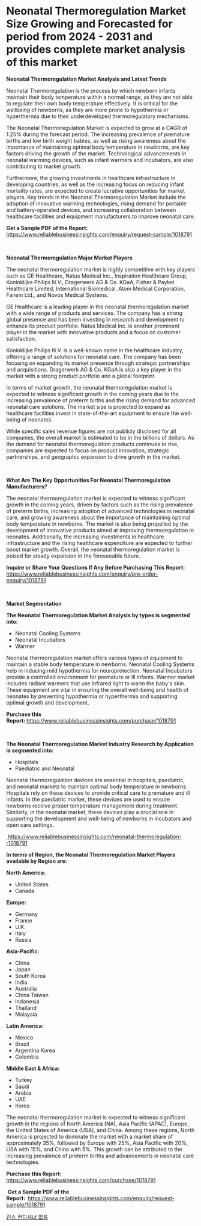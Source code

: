 <p><h1>Neonatal Thermoregulation Market Size Growing and Forecasted for period from 2024 - 2031 and provides complete market analysis of this market</h1></p><p><strong>Neonatal Thermoregulation Market Analysis and Latest Trends</strong></p>
<p><p>Neonatal Thermoregulation is the process by which newborn infants maintain their body temperature within a normal range, as they are not able to regulate their own body temperature effectively. It is critical for the wellbeing of newborns, as they are more prone to hypothermia or hyperthermia due to their underdeveloped thermoregulatory mechanisms.</p><p>The Neonatal Thermoregulation Market is expected to grow at a CAGR of 1.25% during the forecast period. The increasing prevalence of premature births and low birth weight babies, as well as rising awareness about the importance of maintaining optimal body temperature in newborns, are key factors driving the growth of the market. Technological advancements in neonatal warming devices, such as infant warmers and incubators, are also contributing to market growth.</p><p>Furthermore, the growing investments in healthcare infrastructure in developing countries, as well as the increasing focus on reducing infant mortality rates, are expected to create lucrative opportunities for market players. Key trends in the Neonatal Thermoregulation Market include the adoption of innovative warming technologies, rising demand for portable and battery-operated devices, and increasing collaboration between healthcare facilities and equipment manufacturers to improve neonatal care.</p></p>
<p><strong>Get a Sample PDF of the Report:&nbsp;</strong> <a href="https://www.reliablebusinessinsights.com/enquiry/request-sample/1018791">https://www.reliablebusinessinsights.com/enquiry/request-sample/1018791</a></p>
<p>&nbsp;</p>
<p><strong>Neonatal Thermoregulation Major Market Players</strong></p>
<p><p>The neonatal thermoregulation market is highly competitive with key players such as GE Healthcare, Natus Medical Inc., Inspiration Healthcare Group, Koninklijke Philips N.V., Dragerwerk AG & Co. KGaA, Fisher & Paykel Healthcare Limited, International Biomedical, Atom Medical Corporation, Fanem Ltd., and Novos Medical Systems. </p><p>GE Healthcare is a leading player in the neonatal thermoregulation market with a wide range of products and services. The company has a strong global presence and has been investing in research and development to enhance its product portfolio. Natus Medical Inc. is another prominent player in the market with innovative products and a focus on customer satisfaction. </p><p>Koninklijke Philips N.V. is a well-known name in the healthcare industry, offering a range of solutions for neonatal care. The company has been focusing on expanding its market presence through strategic partnerships and acquisitions. Dragerwerk AG & Co. KGaA is also a key player in the market with a strong product portfolio and a global footprint.</p><p>In terms of market growth, the neonatal thermoregulation market is expected to witness significant growth in the coming years due to the increasing prevalence of preterm births and the rising demand for advanced neonatal care solutions. The market size is projected to expand as healthcare facilities invest in state-of-the-art equipment to ensure the well-being of neonates.</p><p>While specific sales revenue figures are not publicly disclosed for all companies, the overall market is estimated to be in the billions of dollars. As the demand for neonatal thermoregulation products continues to rise, companies are expected to focus on product innovation, strategic partnerships, and geographic expansion to drive growth in the market.</p></p>
<p>&nbsp;</p>
<p><strong>What Are The Key Opportunities For Neonatal Thermoregulation Manufacturers?</strong></p>
<p><p>The neonatal thermoregulation market is expected to witness significant growth in the coming years, driven by factors such as the rising prevalence of preterm births, increasing adoption of advanced technologies in neonatal care, and growing awareness about the importance of maintaining optimal body temperature in newborns. The market is also being propelled by the development of innovative products aimed at improving thermoregulation in neonates. Additionally, the increasing investments in healthcare infrastructure and the rising healthcare expenditure are expected to further boost market growth. Overall, the neonatal thermoregulation market is poised for steady expansion in the foreseeable future.</p></p>
<p><strong>Inquire or Share Your Questions If Any Before Purchasing This Report:</strong> <a href="https://www.reliablebusinessinsights.com/enquiry/pre-order-enquiry/1018791">https://www.reliablebusinessinsights.com/enquiry/pre-order-enquiry/1018791</a></p>
<p>&nbsp;</p>
<p><strong>Market Segmentation</strong></p>
<p><strong>The Neonatal Thermoregulation Market Analysis by types is segmented into:</strong></p>
<p><ul><li>Neonatal Cooling Systems</li><li>Neonatal Incubators</li><li>Warmer</li></ul></p>
<p><p>Neonatal thermoregulation market offers various types of equipment to maintain a stable body temperature in newborns. Neonatal Cooling Systems help in inducing mild hypothermia for neuroprotection. Neonatal Incubators provide a controlled environment for premature or ill infants. Warmer market includes radiant warmers that use infrared light to warm the baby's skin. These equipment are vital in ensuring the overall well-being and health of neonates by preventing hypothermia or hyperthermia and supporting optimal growth and development.</p></p>
<p><strong>Purchase this Report:&nbsp;</strong><a href="https://www.reliablebusinessinsights.com/purchase/1018791">https://www.reliablebusinessinsights.com/purchase/1018791</a></p>
<p>&nbsp;</p>
<p><strong>The Neonatal Thermoregulation Market Industry Research by Application is segmented into:</strong></p>
<p><ul><li>Hospitals</li><li>Paediatric and Neonatal</li></ul></p>
<p><p>Neonatal thermoregulation devices are essential in hospitals, paediatric, and neonatal markets to maintain optimal body temperature in newborns. Hospitals rely on these devices to provide critical care to premature and ill infants. In the paediatric market, these devices are used to ensure newborns receive proper temperature management during treatment. Similarly, in the neonatal market, these devices play a crucial role in supporting the development and well-being of newborns in incubators and open care settings.</p></p>
<p><a href="https://www.reliablebusinessinsights.com/neonatal-thermoregulation-r1018791">&nbsp;https://www.reliablebusinessinsights.com/neonatal-thermoregulation-r1018791</a></p>
<p><strong>In terms of Region, the Neonatal Thermoregulation Market Players available by Region are:</strong></p>
<p>
    <p> <strong> North America: </strong>
        <ul>
            <li>United States</li>
            <li>Canada</li>
        </ul>
        </p> 
    <p> <strong> Europe: </strong>
        <ul>
            <li>Germany</li>
            <li>France</li>
            <li>U.K.</li>
            <li>Italy</li>
            <li>Russia</li>
        </ul>
        </p> 
    <p> <strong> Asia-Pacific: </strong>
        <ul>
            <li>China</li>
            <li>Japan</li>
            <li>South Korea</li>
            <li>India</li>
            <li>Australia</li>
            <li>China Taiwan</li>
            <li>Indonesia</li>
            <li>Thailand</li>
            <li>Malaysia</li>
        </ul>
        </p> 
    <p> <strong> Latin America: </strong>
        <ul>
            <li>Mexico</li>
            <li>Brazil</li>
            <li>Argentina Korea</li>
            <li>Colombia</li>
        </ul>
        </p> 
    <p> <strong> Middle East & Africa: </strong>
        <ul>
            <li>Turkey</li>
            <li>Saudi</li>
            <li>Arabia</li>
            <li>UAE</li>
            <li>Korea</li>
        </ul>
    </p>
    </p>
<p><p>The neonatal thermoregulation market is expected to witness significant growth in the regions of North America (NA), Asia Pacific (APAC), Europe, the United States of America (USA), and China. Among these regions, North America is projected to dominate the market with a market share of approximately 35%, followed by Europe with 25%, Asia Pacific with 20%, USA with 15%, and China with 5%. This growth can be attributed to the increasing prevalence of preterm births and advancements in neonatal care technologies.</p></p>
<p><strong>Purchase this Report: </strong><a href="https://www.reliablebusinessinsights.com/purchase/1018791">https://www.reliablebusinessinsights.com/purchase/1018791</a></p>
<p>&nbsp;<strong>Get a Sample PDF of the Report:&nbsp;&nbsp;</strong><a href="https://www.reliablebusinessinsights.com/enquiry/request-sample/1018791">https://www.reliablebusinessinsights.com/enquiry/request-sample/1018791</a></p>
<p><strong></strong></p>
<p><p><a href="https://github.com/nigaleamar09/Market-Research-Report-List-2/blob/main/171661973966.md">린스 컨디셔너 없음</a></p></p>